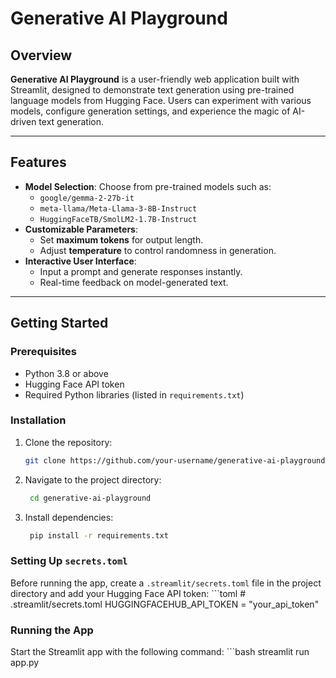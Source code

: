 # Generative AI Playground

## Overview
**Generative AI Playground** is a user-friendly web application built with Streamlit, designed to demonstrate text generation using pre-trained language models from Hugging Face. Users can experiment with various models, configure generation settings, and experience the magic of AI-driven text generation.

---

## Features
- **Model Selection**: Choose from pre-trained models such as:
  - `google/gemma-2-27b-it`
  - `meta-llama/Meta-Llama-3-8B-Instruct`
  - `HuggingFaceTB/SmolLM2-1.7B-Instruct`
- **Customizable Parameters**:
  - Set **maximum tokens** for output length.
  - Adjust **temperature** to control randomness in generation.
- **Interactive User Interface**:
  - Input a prompt and generate responses instantly.
  - Real-time feedback on model-generated text.

---

## Getting Started

### Prerequisites
- Python 3.8 or above
- Hugging Face API token
- Required Python libraries (listed in `requirements.txt`)

### Installation
1. Clone the repository:
   ```bash
   git clone https://github.com/your-username/generative-ai-playground.git

2. Navigate to the project directory:
   ```bash
    cd generative-ai-playground

3. Install dependencies:
   ```bash
    pip install -r requirements.txt

### Setting Up `secrets.toml`
Before running the app, create a `.streamlit/secrets.toml` file in the project directory and add your Hugging Face API token:
    ```toml
    # .streamlit/secrets.toml
    HUGGINGFACEHUB_API_TOKEN = "your_api_token"

### Running the App
Start the Streamlit app with the following command:
    ```bash
    streamlit run app.py

